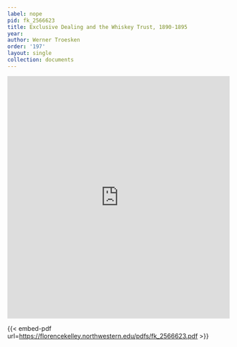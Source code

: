 ```yaml
---
label: nope
pid: fk_2566623
title: Exclusive Dealing and the Whiskey Trust, 1890-1895
year:
author: Werner Troesken
order: '197'
layout: single
collection: documents
---
```

<iframe src="https://northwestern.app.box.com/embed/s/thf3dbt4gnej0kx1bajuxbhbj4n2y7xs?sortColumn=date&view=list" width="100%" height="550" frameborder="0" allowfullscreen webkitallowfullscreen msallowfullscreen></iframe>


{{< embed-pdf url=https://florencekelley.northwestern.edu/pdfs/fk_2566623.pdf >}}